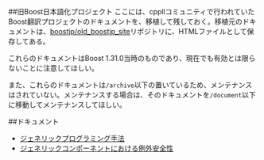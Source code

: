 ##旧Boost日本語化プロジェクト
ここには、cppllコミュニティで行われていたBoost翻訳プロジェクトのドキュメントを、移植して残しておく。移植元のドキュメントは、[boostjp/old_boostjp_site](https://github.com/boostjp/old_boostjp_site)リポジトリに、HTMLファイルとして保存してある。

これらのドキュメントはBoost 1.31.0当時のものであり、現在でも有効とは限らないことに注意してほしい。

また、これらのドキュメントは`/archive`以下の置いているため、メンテナンスはされていない。メンテナンスする場合は、そのドキュメントを`/document`以下に移動してメンテナンスしてほしい。

##ドキュメント
- [ジェネリックプログラミング手法](./boost_docs/document/generic_programming.md)
- [ジェネリックコンポーネントにおける例外安全性](./boost_docs/document/generic_exception_safety.md)


